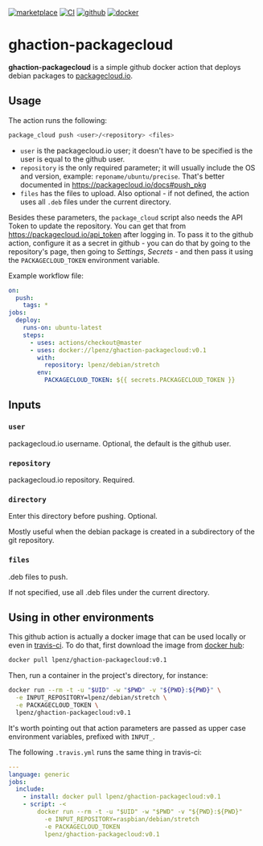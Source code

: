 [![marketplace](https://img.shields.io/badge/marketplace-deploy--to--packagecloud--io-blue?logo=github)](https://github.com/marketplace/actions/deploy-to-packagecloud-io)
[![CI](https://github.com/lpenz/ghaction-packagecloud/workflows/CI/badge.svg)](https://github.com/lpenz/ghaction-packagecloud/actions)
[![github](https://img.shields.io/github/v/release/lpenz/ghaction-packagecloud?include_prereleases&label=release&logo=github)](https://github.com/lpenz/ghaction-packagecloud/releases)
[![docker](https://img.shields.io/docker/v/lpenz/ghaction-packagecloud?label=release&logo=docker&sort=semver)](https://hub.docker.com/repository/docker/lpenz/ghaction-packagecloud)

# ghaction-packagecloud

**ghaction-packagecloud** is a simple github docker action that
deploys debian packages to [packagecloud.io](https://packagecloud.io).


## Usage

The action runs the following:

```sh
package_cloud push <user>/<repository> <files>
```

- `user` is the packagecloud.io user; it doesn't have to be specified
  is the user is equal to the github user.
- `repository` is the only required parameter; it will usually include
  the OS and version, example: `reponame/ubuntu/precise`. That's
  better documented in https://packagecloud.io/docs#push_pkg
- `files` has the files to upload. Also optional - if not defined, the
  action uses all `.deb` files under the current directory.

Besides these parameters, the `package_cloud` script also needs the
API Token to update the repository. You can get that from
https://packagecloud.io/api_token after logging in. To pass it to the
github action, configure it as a secret in github - you can do that
by going to the repository's page, then going
to *Settings*, *Secrets* - and then pass it using the
`PACKAGECLOUD_TOKEN` environment variable.

Example workflow file:

```yml
on:
  push:
    tags: *
jobs:
  deploy:
    runs-on: ubuntu-latest
    steps:
      - uses: actions/checkout@master
      - uses: docker://lpenz/ghaction-packagecloud:v0.1
        with:
          repository: lpenz/debian/stretch
        env:
          PACKAGECLOUD_TOKEN: ${{ secrets.PACKAGECLOUD_TOKEN }}
```


## Inputs

### `user`

packagecloud.io username. Optional, the default is the github user.

### `repository`

packagecloud.io repository. Required.

### `directory`

Enter this directory before pushing. Optional.

Mostly useful when the debian package is created in a subdirectory of
the git repository.

### `files`

.deb files to push.

If not specified, use all .deb files under the current directory.


## Using in other environments

This github action is actually a docker image that can be used locally
or even in [travis-ci](https://travis-ci.com). To do that, first
download the image from
[docker hub](https://hub.docker.com/r/lpenz/ghaction-packagecloud):

```sh
docker pull lpenz/ghaction-packagecloud:v0.1
```

Then, run a container in the project's directory, for instance:

```sh
docker run --rm -t -u "$UID" -w "$PWD" -v "${PWD}:${PWD}" \
  -e INPUT_REPOSITORY=lpenz/debian/stretch \
  -e PACKAGECLOUD_TOKEN \
  lpenz/ghaction-packagecloud:v0.1
```

It's worth pointing out that action parameters are passed as
upper case environment variables, prefixed with `INPUT_`.

The following `.travis.yml` runs the same thing in travis-ci:

```yml
---
language: generic
jobs:
  include:
    - install: docker pull lpenz/ghaction-packagecloud:v0.1
    - script: -<
        docker run --rm -t -u "$UID" -w "$PWD" -v "${PWD}:${PWD}"
          -e INPUT_REPOSITORY=raspbian/debian/stretch
          -e PACKAGECLOUD_TOKEN
          lpenz/ghaction-packagecloud:v0.1
```

